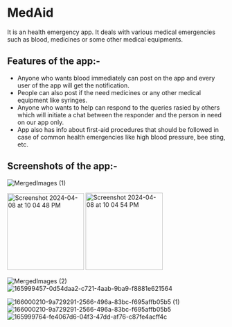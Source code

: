 # MedAid

It is an  health emergency app. It deals with various medical emergencies such as blood, medicines or some other medical equipments.

## Features of the app:-
- Anyone who wants blood immediately can post on the app and every user of the app will get the notification.
- People can also post if the need medicines or any other medical equipment like syringes.
- Anyone who wants to help can respond to the queries rasied by others which will initiate a chat between the responder and the person in need on our app only.
- App also has info about first-aid procedures that should be followed in case of common health emergencies like high blood pressure, bee sting, etc.

 ## Screenshots of the app:- 
![MergedImages (1)](https://github.com/Akshatlohia/MedAid/assets/97466631/9ce7e94f-92b4-4eab-b43a-67c376750c3b)

<img width="177" alt="Screenshot 2024-04-08 at 10 04 48 PM" src="https://github.com/Akshatlohia/MedAid/assets/97466631/732a08e6-0b38-4422-8e8f-00af934be4ee">

<img width="178" alt="Screenshot 2024-04-08 at 10 04 54 PM" src="https://github.com/Akshatlohia/MedAid/assets/97466631/f05f66cc-053b-44d9-a28f-a6027ead6527">

![MergedImages (2)](https://github.com/Akshatlohia/MedAid/assets/97466631/c5afddef-80fe-47d9-96c0-812687f93b96)
![165999457-0d54daa2-c721-4aab-9ba9-f8881e621564](https://github.com/Akshatlohia/MedAid/assets/97466631/ee4aa2bb-f07c-4cd0-8037-1a4a5f5bb0b4)

![166000210-9a729291-2566-496a-83bc-f695affb05b5 (1)](https://github.com/Akshatlohia/MedAid/assets/97466631/38740680-8528-440d-888b-e3a09d47b36c)
![166000210-9a729291-2566-496a-83bc-f695affb05b5](https://github.com/Akshatlohia/MedAid/assets/97466631/9f4573fe-9633-426f-9380-97580a745e23)
![165999764-fe4067d6-04f3-47dd-af76-c87fe4acff4c](https://github.com/Akshatlohia/MedAid/assets/97466631/4810af82-c6de-4a17-bf63-9761445243c5)



